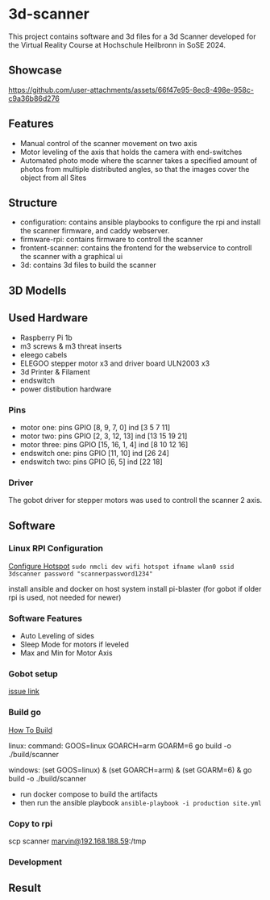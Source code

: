# 3d-scanner
This project contains software and 3d files for a 3d Scanner developed for the Virtual Reality Course at Hochschule Heilbronn in SoSE 2024.
## Showcase


https://github.com/user-attachments/assets/66f47e95-8ec8-498e-958c-c9a36b86d276


## Features
- Manual control of the scanner movement on two axis
- Motor leveling of the axis that holds the camera with end-switches
- Automated photo mode where the scanner takes a specified amount of photos from multiple distributed angles, so that the images cover the object from all Sites
## Structure
- configuration: contains ansible playbooks to configure the rpi and install the scanner firmware, and caddy webserver.
- firmware-rpi: contains firmware to controll the scanner
- frontent-scanner: contains the frontend for the webservice to controll the scanner with a graphical ui
- 3d: contains 3d files to build the scanner
## 3D Modells
## Used Hardware
- Raspberry Pi 1b
- m3 screws & m3 threat inserts
- eleego cabels
- ELEGOO stepper motor x3 and driver board ULN2003 x3
- 3d Printer & Filament
- endswitch
- power distibution hardware
### Pins
- motor one: pins           GPIO [8, 9, 7, 0]          ind [3 5 7 11]
- motor two: pins           GPIO [2, 3, 12, 13]        ind [13 15 19 21]
- motor three: pins         GPIO [15, 16, 1, 4]        ind [8 10 12 16]
- endswitch one: pins       GPIO [11, 10]              ind [26 24]
- endswitch two: pins       GPIO [6, 5]                ind [22 18]

### Driver
The gobot driver for stepper motors was used to controll the scanner 2 axis.

## Software
### Linux RPI Configuration

[Configure Hotspot](https://www.raspberrypi.com/documentation/computers/configuration.html#enable-hotspot)
`sudo nmcli dev wifi hotspot ifname wlan0 ssid 3dscanner password "scannerpassword1234"`

install ansible and docker on host system
install pi-blaster (for gobot if older rpi is used, not needed for newer) 

### Software Features
- Auto Leveling of sides
- Sleep Mode for motors if leveled
- Max and Min for Motor Axis

### Gobot setup
[issue link](https://github.com/hybridgroup/gobot/issues/691)
### Build go
[How To Build](https://www.digitalocean.com/community/tutorials/building-go-applications-for-different-operating-systems-and-architectures)

linux: 
command: GOOS=linux GOARCH=arm GOARM=6 go build -o ./build/scanner

windows:
(set GOOS=linux) & (set GOARCH=arm) & (set GOARM=6) & go build -o ./build/scanner


- run docker compose to build the artifacts
- then run the ansible playbook `ansible-playbook -i production site.yml`

### Copy to rpi
scp scanner marvin@192.168.188.59:/tmp

### Development
## Result
